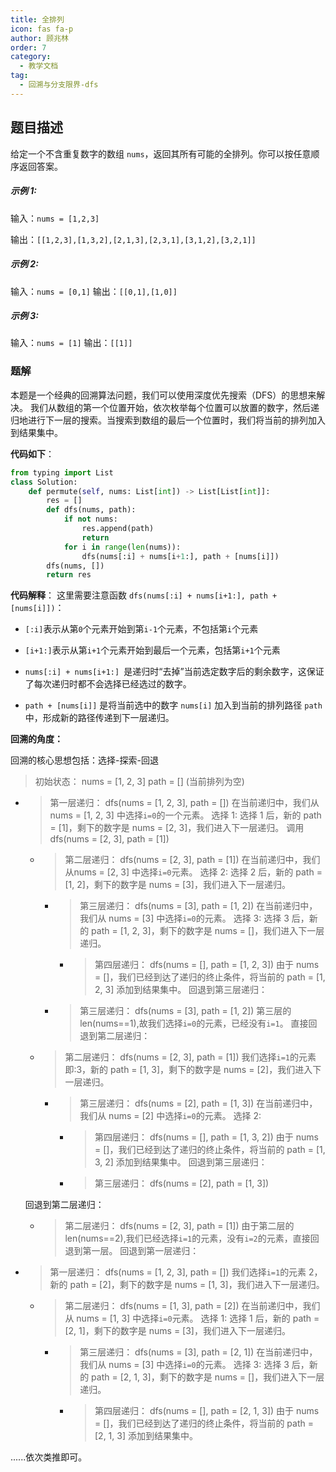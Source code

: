 ```yaml
---
title: 全排列
icon: fas fa-p
author: 顾兆林
order: 7
category:
  - 教学文档
tag:
  - 回溯与分支限界-dfs
---
```


## 题目描述

给定一个不含重复数字的数组 `nums`，返回其所有可能的全排列。你可以按任意顺序返回答案。

##### 示例 1:

输入：`nums = [1,2,3]`

输出：`[[1,2,3],[1,3,2],[2,1,3],[2,3,1],[3,1,2],[3,2,1]]`

##### 示例 2:

输入：`nums = [0,1]`
输出：`[[0,1],[1,0]]`

##### 示例 3:
输入：`nums = [1]`
输出：`[[1]]`

### 题解

本题是一个经典的回溯算法问题，我们可以使用深度优先搜索（DFS）的思想来解决。
我们从数组的第一个位置开始，依次枚举每个位置可以放置的数字，然后递归地进行下一层的搜索。当搜索到数组的最后一个位置时，我们将当前的排列加入到结果集中。

**代码如下**：
```python
from typing import List
class Solution:
    def permute(self, nums: List[int]) -> List[List[int]]:
        res = []
        def dfs(nums, path):
            if not nums:
                res.append(path)
                return
            for i in range(len(nums)):
                dfs(nums[:i] + nums[i+1:], path + [nums[i]])
        dfs(nums, [])
        return res
```

**代码解释**：
这里需要注意函数 `dfs(nums[:i] + nums[i+1:], path + [nums[i]])`：
- `[:i]`表示从第`0`个元素开始到第`i-1`个元素，不包括第`i`个元素
- `[i+1:]`表示从第`i+1`个元素开始到最后一个元素，包括第`i+1`个元素


- `nums[:i] + nums[i+1:] `是递归时“去掉”当前选定数字后的剩余数字，这保证了每次递归时都不会选择已经选过的数字。
- `path + [nums[i]]` 是将当前选中的数字 `nums[i]` 加入到当前的排列路径 `path` 中，形成新的路径传递到下一层递归。

**回溯的角度：**

回溯的核心思想包括：选择-探索-回退
> 初始状态：
nums = [1, 2, 3]
path = [] (当前排列为空)
- > 第一层递归：
dfs(nums = [1, 2, 3], path = [])
在当前递归中，我们从 nums = [1, 2, 3] 中选择`i=0`的一个元素。
选择 1:
选择 1 后，新的 path = [1]，剩下的数字是 nums = [2, 3]，我们进入下一层递归。
调用 dfs(nums = [2, 3], path = [1])
  - > 第二层递归：
  dfs(nums = [2, 3], path = [1])
  在当前递归中，我们从nums = [2, 3] 中选择`i=0`元素。
  选择 2:
  选择 2 后，新的 path = [1, 2]，剩下的数字是 nums = [3]，我们进入下一层递归。
    - > 第三层递归：
  dfs(nums = [3], path = [1, 2])
  在当前递归中，我们从 nums = [3] 中选择`i=0`的元素。
  选择 3:
  选择 3 后，新的 path = [1, 2, 3]，剩下的数字是 nums = []，我们进入下一层递归。
      - > 第四层递归：
  dfs(nums = [], path = [1, 2, 3])
  由于 nums = []，我们已经到达了递归的终止条件，将当前的 path = [1, 2, 3] 添加到结果集中。
  回退到第三层递归：
    - > 第三层递归：
    dfs(nums = [3], path = [1, 2])
    第三层的len(nums==1),故我们选择`i=0`的元素，已经没有`i=1`。
 直接回退到第二层递归：
  - > 第二层递归：
  dfs(nums = [2, 3], path = [1])
  我们选择`i=1`的元素即:3，新的 path = [1, 3]，剩下的数字是 nums = [2]，我们进入下一层递归。
      - > 第三层递归：
  dfs(nums = [2], path = [1, 3])
  在当前递归中，我们从 nums = [2] 中选择`i=0`的元素。
  选择 2:
        - > 第四层递归：
  dfs(nums = [], path = [1, 3, 2])
  由于 nums = []，我们已经到达了递归的终止条件，将当前的 path = [1, 3, 2] 添加到结果集中。
  回退到第三层递归：
        - > 第三层递归：
  dfs(nums = [2], path = [1, 3])

  回退到第二层递归：
  - > 第二层递归：
  dfs(nums = [2, 3], path = [1])
  由于第二层的len(nums==2),我们已经选择`i=1`的元素，没有`i=2`的元素，直接回退到第一层。
  回退到第一层递归：
- > 第一层递归：
dfs(nums = [1, 2, 3], path = [])
我们选择`i=1`的元素 2，新的 path = [2]，剩下的数字是 nums = [1, 3]，我们进入下一层递归。
  - > 第二层递归：
  dfs(nums = [1, 3], path = [2])
  在当前递归中，我们从 nums = [1, 3] 中选择`i=0`元素。
  选择 1:
  选择 1 后，新的 path = [2, 1]，剩下的数字是 nums = [3]，我们进入下一层递归。
    - > 第三层递归：
  dfs(nums = [3], path = [2, 1])
  在当前递归中，我们从 nums = [3] 中选择`i=0`的元素。
  选择 3:
  选择 3 后，新的 path = [2, 1, 3]，剩下的数字是 nums = []，我们进入下一层递归。
        - > 第四层递归：
  dfs(nums = [], path = [2, 1, 3])
  由于 nums = []，我们已经到达了递归的终止条件，将当前的 path = [2, 1, 3] 添加到结果集中。

......依次类推即可。
    
  

